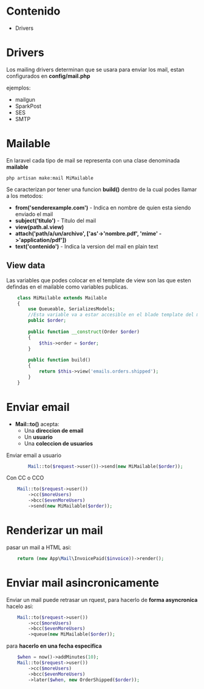 


# Contenido

* Drivers






# Drivers

Los mailing drivers determinan que se usara para enviar los mail, estan configurados en **config/mail.php**

ejemplos: 

*  mailgun
*  SparkPost 
*  SES
*  SMTP


# Mailable

En laravel cada tipo de mail se representa con una clase denominada **mailable**

	php artisan make:mail MiMailable
	
	
Se caracterizan por tener una funcion **build()** dentro de la cual podes llamar a los metodos:

* **from('senderexample.com')** - Indica en nombre de quien esta siendo enviado el mail
* **subject('titulo')** - Titulo del mail
* **view(path.al.view)**
* **attach('path/a/un/archivo', ['as'->'nombre.pdf', 'mime' ->'application/pdf'])**
* **text('contenido')** - Indica la version del mail en plain text


## View data

Las variables que podes colocar en el template de view son las que esten defindas en el mailable como variables publicas.

```php 
	class MiMailable extends Mailable
	{
	    use Queueable, SerializesModels;
		//Esta variable va a estar accesible en el blade template del mail
	    public $order;
	
	    public function __construct(Order $order)
	    {
	        $this->order = $order;
	    }
	
	    public function build()
	    {
	        return $this->view('emails.orders.shipped');
	    }
	}
```

# Enviar email

* **Mail::to()** acepta:
	* Una **direccion de email**
	* Un **usuario**
	* Una **coleccion de usuarios**

Enviar email a usuario
```php 
        Mail::to($request->user())->send(new MiMailable($order));
```

Con CC o CCO
```php 
	Mail::to($request->user())
	    ->cc($moreUsers)
	    ->bcc($evenMoreUsers)
	    ->send(new MiMailable($order));
```

# Renderizar un mail

pasar un mail a HTML asi:

```php 
	return (new App\Mail\InvoicePaid($invoice))->render();
```

# Enviar mail asincronicamente

Enviar un mail puede retrasar un rquest, para hacerlo de **forma asyncronica** hacelo asi:
```php 
	Mail::to($request->user())
	    ->cc($moreUsers)
	    ->bcc($evenMoreUsers)
	    ->queue(new MiMailable($order));
```
para **hacerlo en una fecha especifica**
```php
	$when = now()->addMinutes(10);
	Mail::to($request->user())
		->cc($moreUsers)
		->bcc($evenMoreUsers)
		->later($when, new OrderShipped($order));
```
<!--stackedit_data:
eyJoaXN0b3J5IjpbMjA4NTMyMTc1Nl19
-->